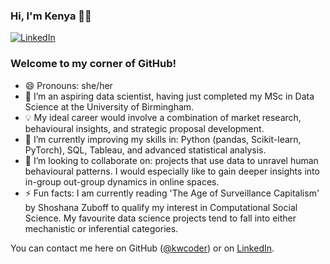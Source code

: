 ### Hi, I'm Kenya 👋🏾
[![LinkedIn](https://img.shields.io/badge/LinkedIn-0e76a8?style=flat&logo=linkedin&logoColor=white)](https://www.linkedin.com/in/kenya-williams)
<i class="fab fa-linkedin-in"></i>
### Welcome to my corner of GitHub!
* 😄 Pronouns: she/her 
* 👀 I’m an aspiring data scientist, having just completed my MSc in Data Science at the University of Birmingham.
* 💡 My ideal career would involve a combination of market research, behavioural insights, and strategic proposal development.
* 🌱 I’m currently improving my skills in: Python (pandas, Scikit-learn, PyTorch), SQL, Tableau, and advanced statistical analysis.
* 💞️ I’m looking to collaborate on: projects that use data to unravel human behavioural patterns. I would especially like to gain deeper insights into in-group out-group dynamics in online spaces.
* ⚡ Fun facts: I am currently reading 'The Age of Surveillance Capitalism' by Shoshana Zuboff to qualify my interest in Computational Social Science. 
  My favourite data science projects tend to fall into either mechanistic or inferential categories.

You can contact me here on GitHub ([@kwcoder](https://github.com/kwcoder)) or on [LinkedIn](https://www.linkedin.com/in/kenya-williams).
<!---
kwcoder/kwcoder is a ✨ special ✨ repository because its `README.md` (this file) appears on your GitHub profile.
You can click the Preview link to take a look at your changes.
--->
